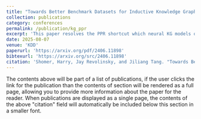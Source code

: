 ```yaml
---
title: "Towards Better Benchmark Datasets for Inductive Knowledge Graph Completion"
collection: publications
category: conferences
permalink: /publication/kg_ppr
excerpt: 'This paper resolves the PPR shortcut which neural KG models often leverage to achieve high-performance.'
date: 2025-08-07
venue: 'KDD'
paperurl: 'https://arxiv.org/pdf/2406.11898'
bibtexurl: 'https://arxiv.org/src/2406.11898'
citation: 'Shomer, Harry, Jay Revolinsky, and Jiliang Tang. "Towards Better Benchmark Datasets for Inductive Knowledge Graph Completion." arXiv preprint arXiv:2406.11898 (2024).'
---
```


The contents above will be part of a list of publications, if the user clicks the link for the publication than the contents of section will be rendered as a full page, allowing you to provide more information about the paper for the reader. When publications are displayed as a single page, the contents of the above "citation" field will automatically be included below this section in a smaller font.
